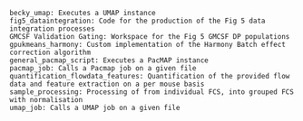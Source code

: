 
    becky_umap: Executes a UMAP instance
    fig5_dataintegration: Code for the production of the Fig 5 data integration processes
    GMCSF Validation Gating: Workspace for the Fig 5 GMCSF DP populations
    gpukmeans_harmony: Custom implementation of the Harmony Batch effect correction algorithm
    general_pacmap_script: Executes a PacMAP instance
    pacmap_job: Calls a Pacmap job on a given file
    quantification_flowdata_features: Quantification of the provided flow data and feature extraction on a per mouse basis
    sample_processing: Processing of from individual FCS, into grouped FCS with normalisation
    umap_job: Calls a UMAP job on a given file
